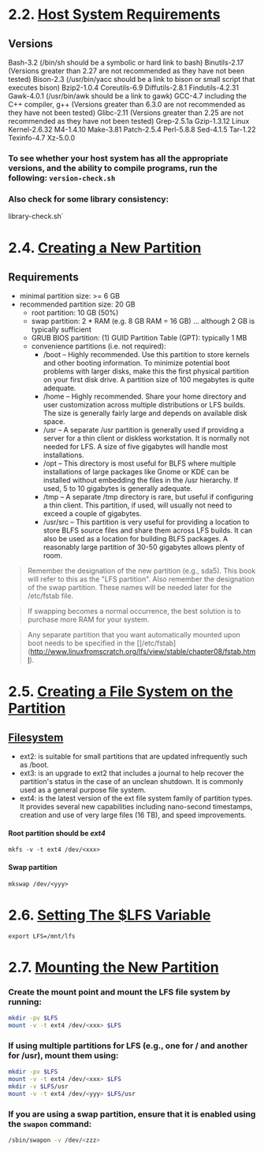 # 2.2. [Host System Requirements](http://www.linuxfromscratch.org/lfs/view/stable/chapter02/hostreqs.html)

## Versions
Bash-3.2 (/bin/sh should be a symbolic or hard link to bash)
Binutils-2.17 (Versions greater than 2.27 are not recommended as they have not been tested)
Bison-2.3 (/usr/bin/yacc should be a link to bison or small script that executes bison)
Bzip2-1.0.4
Coreutils-6.9
Diffutils-2.8.1
Findutils-4.2.31
Gawk-4.0.1 (/usr/bin/awk should be a link to gawk)
GCC-4.7 including the C++ compiler, g++ (Versions greater than 6.3.0 are not recommended as they have not been tested)
Glibc-2.11 (Versions greater than 2.25 are not recommended as they have not been tested)
Grep-2.5.1a
Gzip-1.3.12
Linux Kernel-2.6.32
M4-1.4.10
Make-3.81
Patch-2.5.4
Perl-5.8.8
Sed-4.1.5
Tar-1.22
Texinfo-4.7
Xz-5.0.0

### To see whether your host system has all the appropriate versions, and the ability to compile programs, run the following: `version-check.sh`

### Also check for some library consistency:
library-check.sh`


# 2.4. [Creating a New Partition](http://www.linuxfromscratch.org/lfs/view/stable/chapter02/creatingpartition.html)

## Requirements
* minimal partition size: >= 6 GB
* recommended partition size: 20 GB
    * root partition: 10 GB (50%)
    * swap partition: 2 * RAM (e.g. 8 GB RAM = 16 GB) ... although 2 GB is typically sufficient
    * GRUB BIOS partition: (1) GUID Partition Table (GPT): typically 1 MB
    * convenience partitions (i.e. not required):
        * /boot – Highly recommended. Use this partition to store kernels and other booting information. To minimize potential boot problems with larger disks, make this the first physical partition on your first disk drive. A partition size of 100 megabytes is quite adequate.
        * /home – Highly recommended. Share your home directory and user customization across multiple distributions or LFS builds. The size is generally fairly large and depends on available disk space.
        * /usr – A separate /usr partition is generally used if providing a server for a thin client or diskless workstation. It is normally not needed for LFS. A size of five gigabytes will handle most installations.
        * /opt – This directory is most useful for BLFS where multiple installations of large packages like Gnome or KDE can be installed without embedding the files in the /usr hierarchy. If used, 5 to 10 gigabytes is generally adequate.
        * /tmp – A separate /tmp directory is rare, but useful if configuring a thin client. This partition, if used, will usually not need to exceed a couple of gigabytes.
        * /usr/src – This partition is very useful for providing a location to store BLFS source files and share them across LFS builds. It can also be used as a location for building BLFS packages. A reasonably large partition of 30-50 gigabytes allows plenty of room.

> Remember the designation of the new partition (e.g., sda5). This book will refer to this as the "LFS partition". Also remember the designation of the swap partition. These names will be needed later for the /etc/fstab file.

> If swapping becomes a normal occurrence, the best solution is to purchase more RAM for your system.

> Any separate partition that you want automatically mounted upon boot needs to be specified in the []/etc/fstab](http://www.linuxfromscratch.org/lfs/view/stable/chapter08/fstab.html).


# 2.5. [Creating a File System on the Partition](http://www.linuxfromscratch.org/lfs/view/stable/chapter02/creatingfilesystem.html)

## [Filesystem](http://en.wikipedia.org/wiki/Comparison_of_file_systems)
* ext2: is suitable for small partitions that are updated infrequently such as /boot.
* ext3: is an upgrade to ext2 that includes a journal to help recover the partition's status in the case of an unclean shutdown. It is commonly used as a general purpose file system.
* ext4: is the latest version of the ext file system family of partition types. It provides several new capabilities including nano-second timestamps, creation and use of very large files (16 TB), and speed improvements.

#### Root partition should be *ext4*
`mkfs -v -t ext4 /dev/<xxx>`

#### Swap partition
`mkswap /dev/<yyy>`


# 2.6. [Setting The $LFS Variable](http://www.linuxfromscratch.org/lfs/view/stable/chapter02/aboutlfs.html)

`export LFS=/mnt/lfs`


# 2.7. [Mounting the New Partition](http://www.linuxfromscratch.org/lfs/view/stable/chapter02/mounting.html)  

### Create the mount point and mount the LFS file system by running:
```bash
mkdir -pv $LFS
mount -v -t ext4 /dev/<xxx> $LFS
```

### If using multiple partitions for LFS (e.g., one for / and another for /usr), mount them using:
```bash
mkdir -pv $LFS
mount -v -t ext4 /dev/<xxx> $LFS
mkdir -v $LFS/usr
mount -v -t ext4 /dev/<yyy> $LFS/usr
```

### If you are using a swap partition, ensure that it is enabled using the `swapon` command:
```bash
/sbin/swapon -v /dev/<zzz>
```
